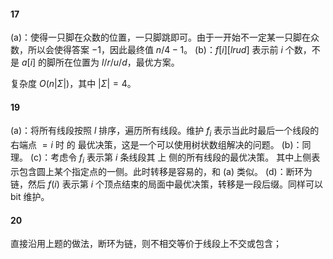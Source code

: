 #### 17

(a)：使得一只脚在众数的位置，一只脚跳即可。由于一开始不一定某一只脚在众数，所以会使得答案 $-1$，因此最终值 $n/4-1$。
(b)：$f[i][lrud]$ 表示前 $i$ 个数，不是 $a[i]$ 的脚所在位置为 $l/r/u/d$，最优方案。

复杂度 $O(n|\Sigma|)$，其中 $|\Sigma|=4$。

#### 19

(a)：将所有线段按照 $l$ 排序，遍历所有线段。维护 $f_i$ 表示当此时最后一个线段的右端点 $=i$ 时 的 最优决策，这是一个可以使用树状数组解决的问题。
(b)：同理。
(c)：考虑令 $f_{i}$ 表示第 $i$ 条线段其 上 侧的所有线段的最优决策。 其中上侧表示包含圆上某个指定点的一侧。此时转移是容易的，和 (a) 类似。
(d)：断环为链，然后 $f(i)$ 表示第 $i$ 个顶点结束的局面中最优决策，转移是一段后缀。同样可以 bit 维护。

#### 20

直接沿用上题的做法，断环为链，则不相交等价于线段上不交或包含； 

<!--stackedit_data:
eyJoaXN0b3J5IjpbMzgyNzY0NDUzLC03NDIwOTYyNzYsMTk1OD
Q0MDIxLDUzNDExODE5MCw2NTIwMzA5MzVdfQ==
-->